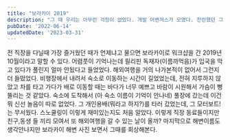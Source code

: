 ```yaml
---
title: "보라카이 2019"
description: "그 때 우리는 아무런 걱정이 없었다. 개발 어벤져스가 모였다. 찬란했던 그 때를 회상해본다. 인싸들이 모인 회사! 인데발자들의 워크샵!"
pubDate: '2022-06-14'
updatedDate: '2023-03-31'
---
```


전 직장을 다닐때 가장 즐거웠던 때가 언제냐고 물으면 보라카이로 워크샵을 간 2019년 10월이라고 말할 수 있다. 어렴풋이 기억나는데 필리핀 독재자(이름까먹음)가 입국을 막고 있다가 풀린지 얼마 안됬다고 들었었다. 해외여행을 거의 나가본적이 없어서 그런지 더 들떴었다.
비행장에서 내려서 숙소로 이동하는 시간이 길었었는데, 전혀 지루하지 않았고 차를 타고 가다가 배로 이동할 때는 바다가 너무 예쁘고 바람이 시원해서 가슴이 뻥 뚤리는 것 같았다.
숙소에 도착해서 (아 숙소 이름이 기억이 안나네) 풀장에 갔는데 이건 뭐 신선 놀음이 따로 없었다.
그 개인용배(뭐라고 하지?)를 타러 갔었는데, 그 모터보트!는 무서웠다.
스노쿨링이 이렇게 재미있는지도 처음 알았다.
이렇게 직장 동료들이지만 친구,동생 들 끼리 모여서 또 해외여행을 갈 수 있는 날이 올까?
마지막으로 해변이름도 생각안나지만 보라카이 해변 사진 보면서 그때를 회상해본다.